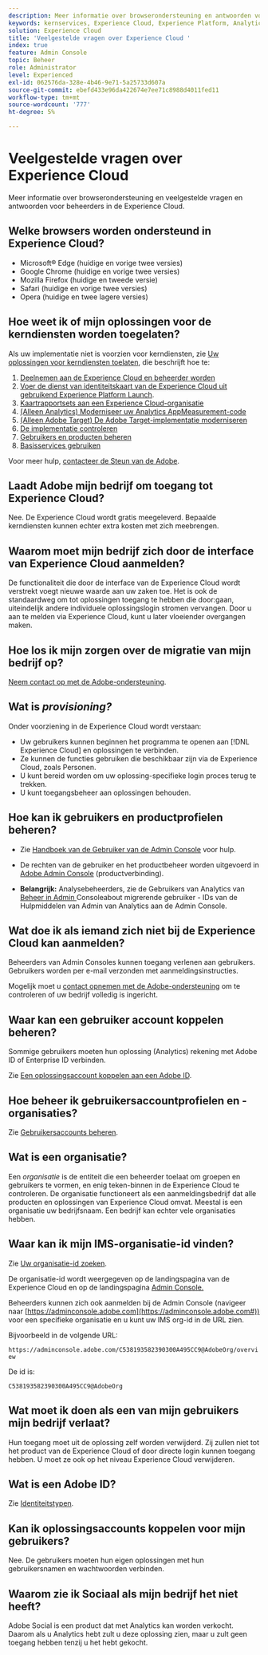 ```yaml
---
description: Meer informatie over browserondersteuning en antwoorden voor beheerders in de Adobe Experience Cloud.
keywords: kernservices, Experience Cloud, Experience Platform, Analytics, Target, gebruikersbeheer.
solution: Experience Cloud
title: 'Veelgestelde vragen over Experience Cloud '
index: true
feature: Admin Console
topic: Beheer
role: Administrator
level: Experienced
exl-id: 062576da-328e-4b46-9e71-5a25733d607a
source-git-commit: ebefd433e96da422674e7ee71c8988d4011fed11
workflow-type: tm+mt
source-wordcount: '777'
ht-degree: 5%

---
```


# Veelgestelde vragen over Experience Cloud

Meer informatie over browserondersteuning en veelgestelde vragen en antwoorden voor beheerders in de Experience Cloud.

## Welke browsers worden ondersteund in Experience Cloud?

* Microsoft® Edge (huidige en vorige twee versies)
* Google Chrome (huidige en vorige twee versies)
* Mozilla Firefox (huidige en tweede versie)
* Safari (huidige en vorige twee versies)
* Opera (huidige en twee lagere versies)

## Hoe weet ik of mijn oplossingen voor de kerndiensten worden toegelaten?

Als uw implementatie niet is voorzien voor kerndiensten, zie [Uw oplossingen voor kerndiensten toelaten](core-services.md#concept_07ED1D5C64234E77976E6D572E78FB9C), die beschrijft hoe te:

1. [Deelnemen aan de Experience Cloud en beheerder worden](core-services.md#section_2423F0BD3DF642658103310EE5EA6154)
1. [Voer de dienst van identiteitskaart van de Experience Cloud uit gebruikend Experience Platform Launch](https://experienceleague.adobe.com/docs/launch/using/get-started/quick-start.html?lang=en).
1. [Kaartrapportsets aan een Experience Cloud-organisatie](core-services.md#concept_apg_zq2_rw)
1. [(Alleen Analytics) Moderniseer uw Analytics AppMeasurement-code](core-services.md#section_1798D9D0F05C47E29816AC4EEB9A0913)
1. [(Alleen Adobe Target) De Adobe Target-implementatie moderniseren](core-services.md#section_C2F4493C7A36406DAE2266B429A4BD24)
1. [De implementatie controleren](core-services.md#section_E641782A0F4F44AF8C9C91216BE330D5)
1. [Gebruikers en producten beheren](core-services.md#section_B6E95F4E0E12483CB9DA99CBC0C5A4AF)
1. [Basisservices gebruiken](core-services.md#section_960C06093623462E8EA247B3E97274A1)

Voor meer hulp, [contacteer de Steun van de Adobe](https://experienceleague.adobe.com/?support-solution=General#support).

## Laadt Adobe mijn bedrijf om toegang tot Experience Cloud?

Nee. De Experience Cloud wordt gratis meegeleverd. Bepaalde kerndiensten kunnen echter extra kosten met zich meebrengen.

## Waarom moet mijn bedrijf zich door de interface van Experience Cloud aanmelden?

De functionaliteit die door de interface van de Experience Cloud wordt verstrekt voegt nieuwe waarde aan uw zaken toe. Het is ook de standaardweg om tot oplossingen toegang te hebben die door:gaan, uiteindelijk andere individuele oplossingslogin stromen vervangen. Door u aan te melden via Experience Cloud, kunt u later vloeiender overgangen maken.

## Hoe los ik mijn zorgen over de migratie van mijn bedrijf op?

[Neem contact op met de Adobe-ondersteuning](https://experienceleague.adobe.com/?support-solution=General#support).

## Wat is _provisioning?_

Onder voorziening in de Experience Cloud wordt verstaan:

* Uw gebruikers kunnen beginnen het programma te openen aan [!DNL Experience Cloud] en oplossingen te verbinden.
* Ze kunnen de functies gebruiken die beschikbaar zijn via de Experience Cloud, zoals Personen.
* U kunt bereid worden om uw oplossing-specifieke login proces terug te trekken.
* U kunt toegangsbeheer aan oplossingen behouden.

## Hoe kan ik gebruikers en productprofielen beheren?

* Zie [Handboek van de Gebruiker van de Admin Console](https://helpx.adobe.com/enterprise/admin-guide.html) voor hulp.

* De rechten van de gebruiker en het productbeheer worden uitgevoerd in [Adobe Admin Console](https://adminconsole.adobe.com/enterprise) (productverbinding).

* **Belangrijk:** Analysebeheerders, zie de Gebruikers van Analytics van  [Beheer in Admin ](https://experienceleague.adobe.com/docs/analytics/admin/user-product-management/user-management/migrate-users/c-migration-tool.html?lang=en) Consoleabout migrerende gebruiker - IDs van de Hulpmiddelen van Admin van Analytics aan de Admin Console.

## Wat doe ik als iemand zich niet bij de Experience Cloud kan aanmelden?

Beheerders van Admin Consoles kunnen toegang verlenen aan gebruikers. Gebruikers worden per e-mail verzonden met aanmeldingsinstructies.

Mogelijk moet u [contact opnemen met de Adobe-ondersteuning](https://experienceleague.adobe.com/?support-solution=General#support) om te controleren of uw bedrijf volledig is ingericht.

## Waar kan een gebruiker account koppelen beheren?

Sommige gebruikers moeten hun oplossing (Analytics) rekening met Adobe ID of Enterprise ID verbinden.

Zie [Een oplossingsaccount koppelen aan een Adobe ID](organizations.md#task_FD389E78640848919E247AC5E95B8369).

## Hoe beheer ik gebruikersaccountprofielen en -organisaties?

Zie [Gebruikersaccounts beheren](organizations.md#topic_C31CB834F109465A82ED57FF0563B3F1).

## Wat is een organisatie?

Een *organisatie* is de entiteit die een beheerder toelaat om groepen en gebruikers te vormen, en enig teken-binnen in de Experience Cloud te controleren. De organisatie functioneert als een aanmeldingsbedrijf dat alle producten en oplossingen van Experience Cloud omvat. Meestal is een organisatie uw bedrijfsnaam. Een bedrijf kan echter vele organisaties hebben.

## Waar kan ik mijn IMS-organisatie-id vinden?

Zie [Uw organisatie-id zoeken](organizations.md).

De organisatie-id wordt weergegeven op de landingspagina van de Experience Cloud en op de landingspagina [Admin Console.](https://adminconsole.adobe.com)

Beheerders kunnen zich ook aanmelden bij de Admin Console (navigeer naar [https://adminconsole.adobe.com](https://adminconsole.adobe.com#)) voor een specifieke organisatie en u kunt uw IMS org-id in de URL zien.

Bijvoorbeeld in de volgende URL:

`https://adminconsole.adobe.com/C538193582390300A495CC9@AdobeOrg/overview`

De id is:

`C538193582390300A495CC9@AdobeOrg`

## Wat moet ik doen als een van mijn gebruikers mijn bedrijf verlaat?

Hun toegang moet uit de oplossing zelf worden verwijderd. Zij zullen niet tot het product van de Experience Cloud of door directe login kunnen toegang hebben. U moet ze ook op het niveau Experience Cloud verwijderen.

## Wat is een Adobe ID?

Zie [Identiteitstypen](https://helpx.adobe.com/enterprise/using/identity.html).

## Kan ik oplossingsaccounts koppelen voor mijn gebruikers?

Nee. De gebruikers moeten hun eigen oplossingen met hun gebruikersnamen en wachtwoorden verbinden.

## Waarom zie ik Sociaal als mijn bedrijf het niet heeft?

Adobe Social is een product dat met Analytics kan worden verkocht. Daarom als u Analytics hebt zult u deze oplossing zien, maar u zult geen toegang hebben tenzij u het hebt gekocht.
